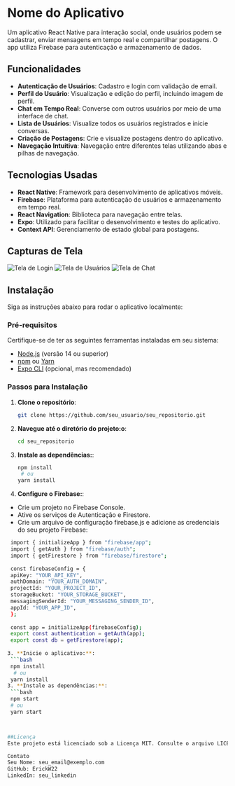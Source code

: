 # Nome do Aplicativo

Um aplicativo React Native para interação social, onde usuários podem se cadastrar, enviar mensagens em tempo real e compartilhar postagens. O app utiliza Firebase para autenticação e armazenamento de dados.

## Funcionalidades

- **Autenticação de Usuários**: Cadastro e login com validação de email.
- **Perfil do Usuário**: Visualização e edição do perfil, incluindo imagem de perfil.
- **Chat em Tempo Real**: Converse com outros usuários por meio de uma interface de chat.
- **Lista de Usuários**: Visualize todos os usuários registrados e inicie conversas.
- **Criação de Postagens**: Crie e visualize postagens dentro do aplicativo.
- **Navegação Intuitiva**: Navegação entre diferentes telas utilizando abas e pilhas de navegação.

## Tecnologias Usadas

- **React Native**: Framework para desenvolvimento de aplicativos móveis.
- **Firebase**: Plataforma para autenticação de usuários e armazenamento em tempo real.
- **React Navigation**: Biblioteca para navegação entre telas.
- **Expo**: Utilizado para facilitar o desenvolvimento e testes do aplicativo.
- **Context API**: Gerenciamento de estado global para postagens.

## Capturas de Tela

![Tela de Login](./assets/login.png)
![Tela de Usuários](./assets/user_list.png)
![Tela de Chat](./assets/chat.png)

## Instalação

Siga as instruções abaixo para rodar o aplicativo localmente:

### Pré-requisitos

Certifique-se de ter as seguintes ferramentas instaladas em seu sistema:

- [Node.js](https://nodejs.org/) (versão 14 ou superior)
- [npm](https://www.npmjs.com/) ou [Yarn](https://yarnpkg.com/)
- [Expo CLI](https://docs.expo.dev/get-started/installation/) (opcional, mas recomendado)

### Passos para Instalação

1. **Clone o repositório**:
   ```bash
   git clone https://github.com/seu_usuario/seu_repositorio.git
2. **Navegue até o diretório do projeto:o**:
   ```bash
   cd seu_repositorio
3. **Instale as dependências:**:
   ```bash
   npm install
    # ou
   yarn install
4. **Configure o Firebase:**:
 - Crie um projeto no Firebase Console.
 - Ative os serviços de Autenticação e Firestore.
 - Crie um arquivo de configuração firebase.js e adicione as credenciais do seu projeto Firebase:
  ```bash
   import { initializeApp } from "firebase/app";
   import { getAuth } from "firebase/auth";
   import { getFirestore } from "firebase/firestore";
    
   const firebaseConfig = {
   apiKey: "YOUR_API_KEY",
   authDomain: "YOUR_AUTH_DOMAIN",
   projectId: "YOUR_PROJECT_ID",
   storageBucket: "YOUR_STORAGE_BUCKET",
   messagingSenderId: "YOUR_MESSAGING_SENDER_ID",
   appId: "YOUR_APP_ID",
   };
    
   const app = initializeApp(firebaseConfig);
   export const authentication = getAuth(app);
   export const db = getFirestore(app);
   
3. **Inicie o aplicativo:**:
   ```bash
   npm install
    # ou
   yarn install
3. **Instale as dependências:**:
   ```bash
   npm start
   # ou
   yarn start



##Licença
Este projeto está licenciado sob a Licença MIT. Consulte o arquivo LICENSE para mais detalhes.

Contato
Seu Nome: seu_email@exemplo.com
GitHub: ErickW22
LinkedIn: seu_linkedin



